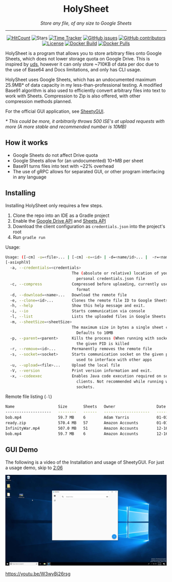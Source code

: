 <h1 align="center">HolySheet</h1>
<p align="center"><i>Store any file, of any size to Google Sheets</i></p>
<hr><p align="center">
  <a href="http://hits.dwyl.io/HolySheetNet/HolySheet"><img alt="HitCount" src="http://hits.dwyl.io/HolySheetNet/HolySheet.svg" /></a>
  <img alt="Stars" src="https://img.shields.io/github/stars/HolySheetNet/HolySheet.svg?label=Stars&style=flat" />
  <a href="https://wakatime.com/badge/github/HolySheetNet/HolySheet"><img alt="Time Tracker" src="https://wakatime.com/badge/github/HolySheetNet/HolySheet.svg"/></a>
  <a href="https://github.com/HolySheetNet/HolySheet/issues"><img alt="GitHub issues" src="https://img.shields.io/github/issues/HolySheetNet/HolySheet.svg"/></a>
  <a href="https://github.com/HolySheetNet/HolySheet/graphs/contributors"><img alt="GitHub contributors" src="https://img.shields.io/github/contributors/HolySheetNet/HolySheet"></a>
  <a href="https://github.com/HolySheetNet/HolySheet/blob/master/LICENSE.txt"><img src="https://img.shields.io/github/license/HolySheetNet/HolySheet.svg" alt="License"/></a>
  <a href="https://github.com/HolySheetNet/HolySheet/actions?query=workflow%3A%22Docker+Build%22"><img src="https://github.com/HolySheetNet/HolySheetWebserver/workflows/Docker%20Build/badge.svg" alt="Docker Build"/></a>
  <a href="https://hub.docker.com/layers/rubbaboy/hs"><img src="https://img.shields.io/docker/pulls/rubbaboy/testback" alt="Docker Pulls"/></a>
</p>

HolySheet is a program that allows you to store arbitrary files onto Google Sheets, which does not lower storage quota on Google Drive. This is inspired by [uds](https://github.com/stewartmcgown/uds), however it can only store ~710KB of data per doc due to the use of Base64 and Docs limitations, and only has CLI usage.

HolySheet uses Google Sheets, which has an undocumented maximum 25.9MB* of data capacity in my less-than-professional testing. A modified Base91 algorithm is also used to efficiently convert arbitrary files into text to work with Sheets. Compression to Zip is also offered, with other compression methods planned.

For the official GUI application, see [SheetyGUI](https://github.com/HolySheetNet/SheetyGUI).

*\* This could be more, it arbitrarily throws 500 ISE's at upload requests with more (A more stable and recommended number is 10MB)*

## How it works

- Google Sheets do not affect Drive quota
- Google Sheets allow for (an undocumented) 10+MB per sheet
- Base91 turns files into text with ~22% overhead
- The use of gRPC allows for separated GUI, or other program interfacing in any language

## Installing

Installing HolySheet only requires a few steps.

1. Clone the repo into an IDE as a Gradle project
2. Enable the [Google Drive API](https://developers.google.com/drive/api/v3/quickstart/java) and [Sheets API](https://developers.google.com/sheets/api/quickstart/java)
3. Download the client configuration as `credentials.json` into the project's root
4. Run `gradle run`

Usage:

```bash
Usage: ([-cm] -u=<file>... | [-cm] -e=<id> | -d=<name/id>... |  -r=<name/id>...)
[-asixphlV]
  -a, --credentials=<credentials>
                             The (absolute or relative) location of your
                               personal credentials.json file
  -c, --compress             Compressed before uploading, currently uses Zip
                               format
  -d, --download=<name>...   Download the remote file
  -e, --clone=<id>...        Clones the remote file ID to Google Sheets
  -h, --help                 Show this help message and exit.
  -i, --io                   Starts communication via console
  -l, --list                 Lists the uploaded files in Google Sheets
  -m, --sheetSize=<sheetSize>
                             The maximum size in bytes a single sheet can be.
                               Defaults to 10MB
  -p, --parent=<parent>      Kills the process (When running with socket) when
                               the given PID is killed
  -r, --remove=<id>...       Permanently removes the remote file
  -s, --socket=<socket>      Starts communication socket on the given port,
                               used to interface with other apps
  -u, --upload=<file>...     Upload the local file
  -V, --version              Print version information and exit.
  -x, --codeexec             Enables Java code execution required on some
                               clients. Not recommended while running with
                               sockets.
```



Remote file listing (`-l`)

```bash
Name                   Size       Sheets   Owner                  Date         Id
--------------------   --------   ------   --------------------   ----------   ---------------------------------
bob.mp4                59.7 MB    6        Adam Yarris            01-03-2020   16dHIeHW82BYgBgfMlp3SQ8D1rhRmRO0F
ready.zip              570.4 MB   57       Amazon Accounts        01-01-2020   1qYoOYBXeWoRe71-cSxgNPiFrkoxIFwS9
InfinityWar.mp4        507.0 MB   51       Amazon Accounts        12-16-2019   1Yb1djf22hLGv0DyvZu4MLkczap-k-qZC
bob.mp4                59.7 MB    6        Amazon Accounts        12-16-2019   1z9YXGpE5wufpDswqTzuJx5AbIST9wIrZ
```

## GUI Demo

The following is a video of the Installation and usage of SheetyGUI. For just a usage demo, skip to [2:06](https://youtu.be/W3wyBj26rsg?t=126)

[![HolySheet Installation/Demo](screenshots/Thumbnail.png)](https://youtu.be/W3wyBj26rsg)

https://youtu.be/W3wyBj26rsg

